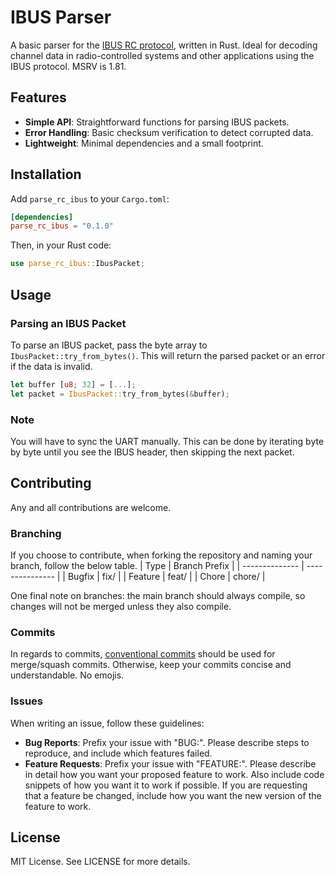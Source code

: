 # IBUS Parser

A basic parser for the [IBUS RC protocol](http://blog.dsp.id.au/posts/2017/10/22/flysky-ibus-protocol/), written in Rust.
Ideal for decoding channel data in radio-controlled systems and other applications using the IBUS protocol.
MSRV is 1.81.

## Features

- **Simple API**: Straightforward functions for parsing IBUS packets.
- **Error Handling**: Basic checksum verification to detect corrupted data.
- **Lightweight**: Minimal dependencies and a small footprint.

## Installation

Add `parse_rc_ibus` to your `Cargo.toml`:

```toml
[dependencies]
parse_rc_ibus = "0.1.0"
```

Then, in your Rust code:

```rust
use parse_rc_ibus::IbusPacket;
```

## Usage

### Parsing an IBUS Packet

To parse an IBUS packet, pass the byte array to `IbusPacket::try_from_bytes()`. This will return the parsed packet or an error if the data is invalid.

```rust
let buffer [u8; 32] = [...];
let packet = IbusPacket::try_from_bytes(&buffer);
```

### Note
You will have to sync the UART manually. This can be done by iterating byte by byte until you see the IBUS header, then skipping the next packet.

## Contributing

Any and all contributions are welcome.

### Branching

If you choose to contribute, when forking the repository and naming your branch, follow the below table.
| Type | Branch Prefix |
| -------------- | --------------- |
| Bugfix | fix/ |
| Feature | feat/ |
| Chore | chore/ |

One final note on branches: the main branch should always compile, so changes will not be merged unless they also compile.

### Commits

In regards to commits, [conventional commits](https://www.conventionalcommits.org/en/v1.0.0/) should be used for merge/squash commits.
Otherwise, keep your commits concise and understandable.
No emojis.

### Issues

When writing an issue, follow these guidelines:

- **Bug Reports**: Prefix your issue with "BUG:". Please describe steps to reproduce, and include which features failed.
- **Feature Requests**: Prefix your issue with "FEATURE:". Please describe in detail how you want your proposed feature to work. Also include code snippets of how you want it to work if possible. If you are requesting that a feature be changed, include how you want the new version of the feature to work.

## License

MIT License. See LICENSE for more details.
